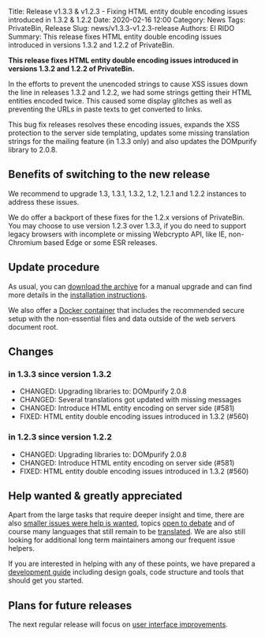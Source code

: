 Title: Release v1.3.3 & v1.2.3 - Fixing HTML entity double encoding issues introduced in 1.3.2 & 1.2.2
Date: 2020-02-16 12:00
Category: News
Tags: PrivateBin, Release
Slug: news/v1.3.3-v1.2.3-release
Authors: El RIDO
Summary: This release fixes HTML entity double encoding issues introduced in versions 1.3.2 and 1.2.2 of PrivateBin.

**This release fixes HTML entity double encoding issues introduced in versions 1.3.2 and 1.2.2 of PrivateBin.**

In the efforts to prevent the unencoded strings to cause XSS issues down the line in releases 1.3.2 and 1.2.2, we had some strings getting their HTML entities encoded twice. This caused some display glitches as well as preventing the URLs in paste texts to get converted to links.

This bug fix releases resolves these encoding issues, expands the XSS protection to the server side templating, updates some missing translation strings for the mailing feature (in 1.3.3 only) and also updates the DOMpurify library to 2.0.8.

## Benefits of switching to the new release

We recommend to upgrade 1.3, 1.3.1, 1.3.2, 1.2, 1.2.1 and 1.2.2 instances to address these issues.

We do offer a backport of these fixes for the 1.2.x versions of PrivateBin. You may choose to use version 1.2.3 over 1.3.3, if you do need to support legacy browsers with incomplete or missing Webcrypto API, like IE, non-Chromium based Edge or some ESR releases.

## Update procedure

As usual, you can [download the archive](https://github.com/PrivateBin/PrivateBin/releases/latest) for a manual upgrade and can find more details in the [installation instructions](https://github.com/PrivateBin/PrivateBin/blob/master/INSTALL.md#installation).

We also offer a [Docker container](https://hub.docker.com/r/privatebin/nginx-fpm-alpine/) that includes the recommended secure setup with the non-essential files and data outside of the web servers document root.

## Changes

### in 1.3.3 since version 1.3.2

* CHANGED: Upgrading libraries to: DOMpurify 2.0.8
* CHANGED: Several translations got updated with missing messages
* CHANGED: Introduce HTML entity encoding on server side (#581)
* FIXED: HTML entity double encoding issues introduced in 1.3.2 (#560)

### in 1.2.3 since version 1.2.2

* CHANGED: Upgrading libraries to: DOMpurify 2.0.8
* CHANGED: Introduce HTML entity encoding on server side (#581)
* FIXED: HTML entity double encoding issues introduced in 1.3.2 (#560)

## Help wanted & greatly appreciated

Apart from the large tasks that require deeper insight and time, there are also [smaller issues were help is wanted](https://github.com/PrivateBin/PrivateBin/issues?q=is%3Aopen+is%3Aissue+label%3A%22help+wanted%22), topics [open to debate](https://github.com/PrivateBin/PrivateBin/issues?utf8=%E2%9C%93&q=is%3Aopen+is%3Aissue+label%3A%22discuss+me%22+) and of course many languages that still remain to be [translated](https://github.com/PrivateBin/PrivateBin/wiki/Translation). We are also still looking for additional long term maintainers among our frequent issue helpers.

If you are interested in helping with any of these points, we have prepared a [development guide](https://github.com/PrivateBin/PrivateBin/wiki/Development) including design goals, code structure and tools that should get you started.

## Plans for future releases

The next regular release will focus on [user interface improvements](https://github.com/PrivateBin/PrivateBin/milestone/6).

